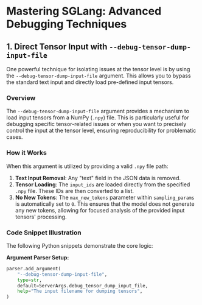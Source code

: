 # Mastering SGLang: Advanced Debugging Techniques

## 1. Direct Tensor Input with `--debug-tensor-dump-input-file`

One powerful technique for isolating issues at the tensor level is by using the `--debug-tensor-dump-input-file` argument. This allows you to bypass the standard text input and directly load pre-defined input tensors.

### Overview

The `--debug-tensor-dump-input-file` argument provides a mechanism to load input tensors from a NumPy (`.npy`) file. This is particularly useful for debugging specific tensor-related issues or when you want to precisely control the input at the tensor level, ensuring reproducibility for problematic cases.

### How it Works

When this argument is utilized by providing a valid `.npy` file path:

1.  **Text Input Removal**: Any "text" field in the JSON data is removed.
2.  **Tensor Loading**: The `input_ids` are loaded directly from the specified `.npy` file. These IDs are then converted to a list.
3.  **No New Tokens**: The `max_new_tokens` parameter within `sampling_params` is automatically set to `0`. This ensures that the model does not generate any new tokens, allowing for focused analysis of the provided input tensors' processing.

### Code Snippet Illustration

The following Python snippets demonstrate the core logic:

**Argument Parser Setup:**

```python
parser.add_argument(
    "--debug-tensor-dump-input-file",
    type=str,
    default=ServerArgs.debug_tensor_dump_input_file,
    help="The input filename for dumping tensors",
)

